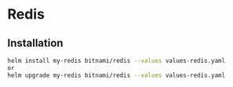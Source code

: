 # Redis

## Installation 

```bash
helm install my-redis bitnami/redis --values values-redis.yaml
or 
helm upgrade my-redis bitnami/redis --values values-redis.yaml
```